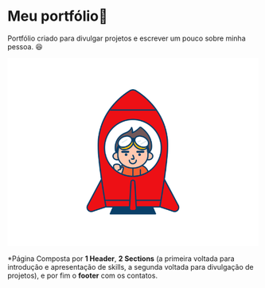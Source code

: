          
<h1> Meu portfólio📖 </h1>

<p> Portfólio criado para divulgar projetos e escrever um pouco sobre minha pessoa. 😆</p>

![GitHub Logo](/image/rocket_boy_outline%20(1).svg)


*Página Composta por **1 Header**, **2 Sections** (a primeira voltada para introdução e apresentação de skills, a segunda voltada para divulgação de projetos), e por fim o **footer** com os contatos.

